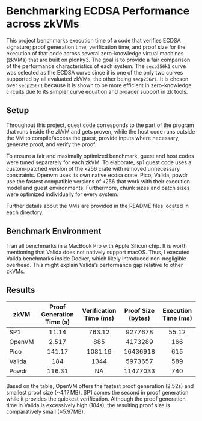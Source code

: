 # Benchmarking ECDSA Performance across zkVMs

This project benchmarks execution time of a code that verifies ECDSA signature; proof generation time, verification time, and proof size for the execution of that code across several zero-knowledge virtual machines (zkVMs) that are built on plonky3. The goal is to provide a fair comparison of the performance characteristics of each system. The `secp256k1` curve was selected as the ECDSA curve since it is one of the only two curves supported by all evaluated zkVMs, the other being `secp256r1`. It is chosen over `secp256r1` because it is shown to be more efficient in zero-knowledge circuits due to its simpler curve equation and broader support in zk tools.

## Setup
Throughout this project, guest code corresponds to the part of the program that runs inside the zkVM and gets proven, while the host code runs outside the VM to compile/access the guest, provide inputs where necessary, generate proof, and verify the proof.

To ensure a fair and maximally optimized benchmark, guest and host codes were tuned separately for each zkVM. To elaborate, sp1 guest code uses a custom-patched version of the k256 crate with removed unnecessary constraints. Openvm uses its own native ecdsa crate. Pico, Valida, powdr use the fastest compatible versions of k256 that work with their execution model and guest environments. Furthermore, chunk sizes and batch sizes were optimized individually for every system.

Further details about the VMs are provided in the README files located in each directory.

## Benchmark Environment
I ran all benchmarks in a MacBook Pro with Apple Silicon chip. It is worth mentioning that Valida does not natively support macOS. Thus, I executed Valida benchmarks inside Docker, which likely introduced non-negligible overhead. This might explain Valida’s performance gap relative to other zkVMs.

## Results

| zkVM    | Proof Generation Time (s) | Verification Time (ms) | Proof Size (bytes) | Execution Time (ms) | 
|---------|:----------------:|:-----------------------:|:-----------:|:----------:|
| SP1     |      11.14       |         763.12          |  9277678    |    55.12   | 
| OpenVM  |    2.517         |           885           |   4173289   |    166     |
| Pico    |       141.17     |     1081.19             |   16436918  |    615     |
| Valida  |       184        |       1344              |   5973657   |    589     |
| Powdr   |      116.31      |            NA           |    11477033 |    740     |

Based on the table, OpenVM offers the fastest proof generation (2.52s) and smallest proof size (~4.17 MB). SP1 comes the second in proof generation while it provides the quickest verification. Although the proof generation time in Valida is excessively high (184s), the resulting proof size is comparatively small (≈5.97MB).
